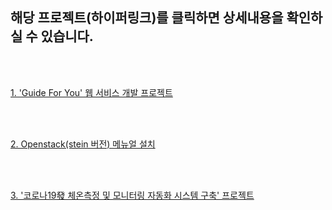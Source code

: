## 해당 프로젝트(하이퍼링크)를 클릭하면 상세내용을 확인하실 수 있습니다.


<br>
<br>

[1. 'Guide For You' 웹 서비스 개발 프로젝트](https://github.com/hahnsol/web_service_GuideForYou_with_springFramework)

<br>
<br>

[2. Openstack(stein 버전) 메뉴얼 설치](https://github.com/hahnsol/openstack_stein_install)

<br>
<br>

[3. '코로나19發 체온측정 및 모니터링 자동화 시스템 구축' 프로젝트](https://github.com/hahnsol/cccr_temperatureMonitoringService_2020)
